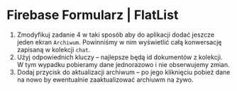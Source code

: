 # Firebase Formularz | FlatList

1. Zmodyfikuj zadanie 4 w taki sposób aby do aplikacji dodać jeszcze jeden ekran `Archiwum`. Powinniśmy w nim wyświetlić całą konwersację zapisaną w kolekcji `chat`. 
2. Użyj odpowiednich kluczy – najlepsze będą id dokumentów z kolekcji. W tym wypadku pobieramy dane jednorazowo i nie obserwujemy zmian.
3. Dodaj przycisk do aktualizacji archiwum – po jego kliknięciu pobież dane na nowo by ewentualnie zaaktualizować archiuwm na żywo.
